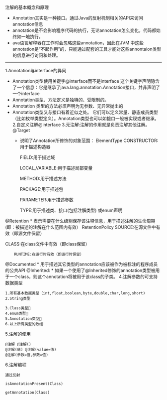 注解的基本概念和原理
* Annotation其实是一种接口。通过Java的反射机制相关的API来访问annotation信息
* annotation是不会影响程序代码的执行，无论annotation怎么变化，代码都始终如一地执行。
* ava语言解释器在工作时会忽略这些annotation，因此在JVM 中这些annotation是“不起作用”的，只能通过配套的工具才能对这些annontaion类型的信息进行访问和处理。
___
1.Annotation与interface的异同
* Annotation类型使用关键字@interface而不是interface
这个关键字声明隐含了一个信息：它是继承了java.lang.annotation.Annotation接口，并非声明了一个interface
* Annotation类型、方法定义是独特的、受限制的。
* Annotation 类型的方法必须声明为无参数、无异常抛出的
* Annotation类型又与接口有着近似之处。
它们可以定义常量、静态成员类型（比如枚举类型定义）。Annotation类型也可以如接口一般被实现或者继承。
2.自定义注解@interface
3.元注解:注解的作用就是负责注解其他注解。
@Target
    * 说明了Annotation所修饰的对象范围：
		ElementType
		CONSTRUCTOR:用于描述构造器
		
        FIELD:用于描述域

		LOCAL_VARIABLE:用于描述局部变量

		METHOD:用于描述方法

		PACKAGE:用于描述包

		PARAMETER:用于描述参数

		TYPE:用于描述类、接口(包括注解类型) 或enum声明

	
@Retention
    * 表示需要在什么级别保存该注释信息，用于描述注解的生命周期(即：被描述的注解在什么范围内有效）
		RetentionPolicy
		SOURCE:在源文件中有效（即源文件保留）
		
CLASS:在class文件中有效（即class保留）

		RUNTIME:在运行时有效（即运行时保留）

	
@Documented
	* 用于描述其它类型的annotation应该被作为被标注的程序成员的公共API
@Inherited:
    * 如果一个使用了@Inherited修饰的annotation类型被用于一个class，则这个annotation将被用于该class的子类。
4.注解参数的可支持数据类型

	1.所有基本数据类型（int,float,boolean,byte,double,char,long,short)
	2.String类型

	3.Class类型
	4.enum类型
	5.Annotation类型
	6.以上所有类型的数组


5.注解的使用

    @注解 @注解()
    @注解(值) @注解(value=值)
    @注解(参数=值,参数=值)

6.注解编程

	通过反射
	
    isAnnotationPresent(Class)

	getAnnotation(Class)